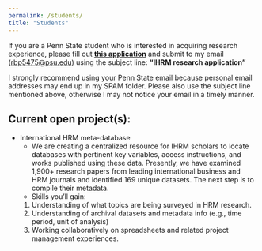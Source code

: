 ```yaml
---
permalink: /students/
title: "Students"
---
```


If you are a Penn State student who is interested in acquiring research experience, please fill out [**this application**](https://pennstateoffice365.sharepoint.com/:w:/s/CenterForInternationalHRStudies/EadjG8n8KvdAsFg2zwqo298BeVcFObEpzB3aJlinwyrbIQ?e=jPtLlY) and submit to my email (rbp5475@psu.edu) using the subject line: **“IHRM research application”**

I strongly recommend using your Penn State email because personal email addresses may end up in my SPAM folder. Please also use the subject line mentioned above, otherwise I may not notice your email in a timely manner.


## Current open project(s):
  - International HRM meta-database
    - We are creating a centralized resource for IHRM scholars to locate databases with pertinent key variables, access instructions, and works published using these data. Presently, we have examined 1,900+ research papers from leading international business and HRM journals and identified 169 unique datasets. The next step is to compile their metadata.
    - Skills you’ll gain:
    1.	Understanding of what topics are being surveyed in HRM research.
    2.	Understanding of archival datasets and metadata info (e.g., time period, unit of analysis)
    3.	Working collaboratively on spreadsheets and related project management experiences.
